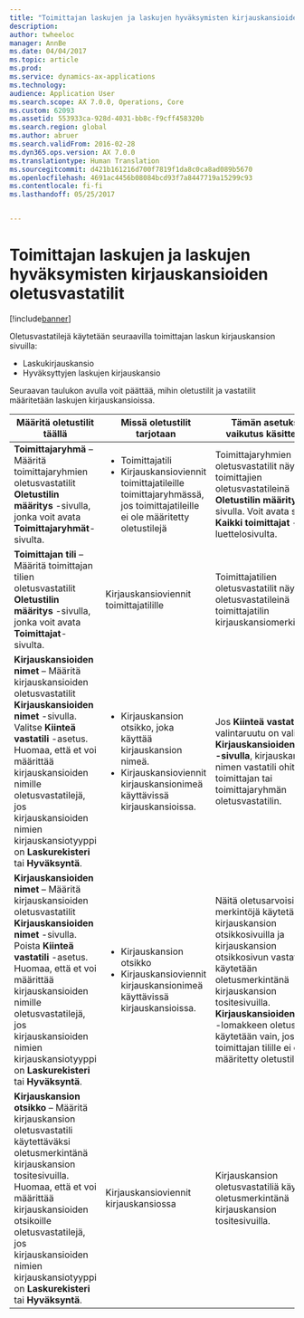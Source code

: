 ```yaml
---
title: "Toimittajan laskujen ja laskujen hyväksymisten kirjauskansioiden oletusvastatilit"
description: 
author: twheeloc
manager: AnnBe
ms.date: 04/04/2017
ms.topic: article
ms.prod: 
ms.service: dynamics-ax-applications
ms.technology: 
audience: Application User
ms.search.scope: AX 7.0.0, Operations, Core
ms.custom: 62093
ms.assetid: 553933ca-928d-4031-bb8c-f9cff458320b
ms.search.region: global
ms.author: abruer
ms.search.validFrom: 2016-02-28
ms.dyn365.ops.version: AX 7.0.0
ms.translationtype: Human Translation
ms.sourcegitcommit: d421b161216d700f7819f1da8c0ca8ad089b5670
ms.openlocfilehash: 4691ac4456b08084bcd93f7a8447719a15299c93
ms.contentlocale: fi-fi
ms.lasthandoff: 05/25/2017


---
```


# <a name="default-offset-accounts-for-vendor-invoice-journals-and-invoice-approval-journals"></a>Toimittajan laskujen ja laskujen hyväksymisten kirjauskansioiden oletusvastatilit

[!include[banner](../includes/banner.md)]




Oletusvastatilejä käytetään seuraavilla toimittajan laskun kirjauskansion sivuilla:

-   Laskukirjauskansio
-   Hyväksyttyjen laskujen kirjauskansio

Seuraavan taulukon avulla voit päättää, mihin oletustilit ja vastatilit määritetään laskujen kirjauskansioissa.

<table>
<colgroup>
<col width="25%" />
<col width="25%" />
<col width="25%" />
<col width="25%" />
</colgroup>
<thead>
<tr class="header">
<th>Määritä oletustilit täällä</th>
<th>Missä oletustilit tarjotaan</th>
<th>Tämän asetuksen vaikutus käsittelyyn</th>
<th>Milloin asetusta tulisi käyttää</th>
</tr>
</thead>
<tbody>
<tr class="odd">
<td><strong>Toimittajaryhmä</strong> – Määritä toimittajaryhmien oletusvastatilit <strong>Oletustilin määritys</strong> -sivulla, jonka voit avata <strong>Toimittajaryhmät</strong>-sivulta.</td>
<td><ul>
<li>Toimittajatili</li>
<li>Kirjauskansioviennit toimittajatileille toimittajaryhmässä, jos toimittajatileille ei ole määritetty oletustilejä</li>
</ul></td>
<td>Toimittajaryhmien oletusvastatilit näytetään toimittajien oletusvastatileinä <strong>Oletustilin määritys</strong> -sivulla. Voit avata sivun <strong>Kaikki toimittajat</strong> -luettelosivulta.</td>
<td>Käytä tätä vaihtoehtoa, jos yleensä maksat samantyyppisistä asioista samoille toimittajaryhmille ajan kuluessa.</td>
</tr>
<tr class="even">
<td><strong>Toimittajan tili</strong> – Määritä toimittajan tilien oletusvastatilit <strong>Oletustilin määritys</strong> -sivulla, jonka voit avata <strong>Toimittajat</strong>-sivulta.</td>
<td>Kirjauskansioviennit toimittajatilille</td>
<td>Toimittajatilien oletusvastatilit näytetään oletusvastatileinä toimittajatilin kirjauskansiomerkinnöille.</td>
<td>Käytä tätä vaihtoehtoa, jos yleensä maksat samantyyppisistä asioista samoille toimittajille ajan kuluessa.</td>
</tr>
<tr class="odd">
<td><strong>Kirjauskansioiden nimet</strong> – Määritä kirjauskansioiden oletusvastatilit <strong>Kirjauskansioiden nimet</strong> -sivulla. Valitse <strong>Kiinteä vastatili</strong> -asetus. Huomaa, että et voi määrittää kirjauskansioiden nimille oletusvastatilejä, jos kirjauskansioiden nimien kirjauskansiotyyppi on <strong>Laskurekisteri</strong> tai <strong>Hyväksyntä</strong>.</td>
<td><ul>
<li>Kirjauskansion otsikko, joka käyttää kirjauskansion nimeä.</li>
<li>Kirjauskansioviennit kirjauskansionimeä käyttävissä kirjauskansioissa.</li>
</ul></td>
<td>Jos <strong>Kiinteä vastatili</strong> -valintaruutu on valittuna <strong>Kirjauskansioiden nimet -sivulla</strong>, kirjauskansion nimen vastatili ohittaa toimittajan tai toimittajaryhmän oletusvastatilin.</td>
<td>Käytä tätä vaihtoehtoa kirjauskansioiden määrittämiseen tietyille kuluille tai kustannuksille, jotka veloitetaan tietyiltä tileiltä siitä riippumatta, kuka toimittaja on tai mihin toimittajaryhmään toimittaja kuuluu.</td>
</tr>
<tr class="even">
<td><strong>Kirjauskansioiden nimet</strong> – Määritä kirjauskansioiden oletusvastatilit <strong>Kirjauskansioiden nimet</strong> -sivulla. Poista <strong>Kiinteä vastatili</strong> -asetus. Huomaa, että et voi määrittää kirjauskansioiden nimille oletusvastatilejä, jos kirjauskansioiden nimien kirjauskansiotyyppi on <strong>Laskurekisteri</strong> tai <strong>Hyväksyntä</strong>.</td>
<td><ul>
<li>Kirjauskansion otsikko</li>
<li>Kirjauskansioviennit kirjauskansionimeä käyttävissä kirjauskansioissa.</li>
</ul></td>
<td>Näitä oletusarvoisia merkintöjä käytetään kirjauskansion otsikkosivuilla ja kirjauskansion otsikkosivun vastatiliä käytetään oletusmerkintänä kirjauskansion tositesivuilla. <strong>Kirjauskansioiden nimet</strong> -lomakkeen oletustilejä käytetään vain, jos toimittajan tilille ei ole määritetty oletustilejä.</td>
<td>Tätä vaihtoehtoa käyttämällä voidaan määrittää käytettävät oletustilit, kun toimittajan oletusvastatiliä ei ole määritetty.</td>
</tr>
<tr class="odd">
<td><strong>Kirjauskansion otsikko</strong> – Määritä kirjauskansion oletusvastatili käytettäväksi oletusmerkintänä kirjauskansion tositesivuilla. Huomaa, että et voi määrittää kirjauskansioiden otsikoille oletusvastatilejä, jos kirjauskansioiden nimien kirjauskansiotyyppi on <strong>Laskurekisteri</strong> tai <strong>Hyväksyntä</strong>.</td>
<td>Kirjauskansioviennit kirjauskansiossa</td>
<td>Kirjauskansion oletusvastatiliä käytetään oletusmerkintänä kirjauskansion tositesivuilla.</td>
<td>Tämän vaihtoehdon avulla voit nopeuttaa tietojen kirjaamista, jos useimmilla kirjauskansion kirjauksilla on sama vastatili.</td>
</tr>
</tbody>
</table>






